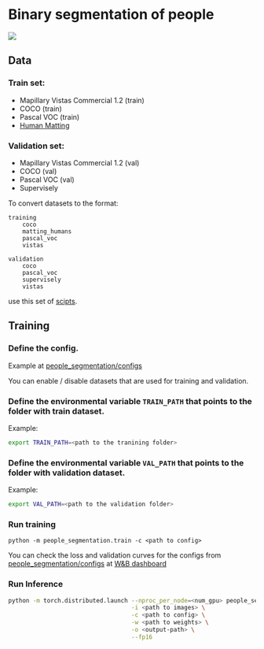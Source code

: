 # Binary segmentation of people

![](https://habrastorage.org/webt/bc/eg/g8/bcegg8zdgd-co-lip6hxn976jdm.jpeg)

## Data

### Train set:

* Mapillary Vistas Commercial 1.2 (train)
* COCO (train)
* Pascal VOC (train)
* [Human Matting](https://www.kaggle.com/laurentmih/aisegmentcom-matting-human-datasets/)

### Validation set:
* Mapillary Vistas Commercial 1.2 (val)
* COCO (val)
* Pascal VOC (val)
* Supervisely

To convert datasets to the format:

```
training
    coco
    matting_humans
    pascal_voc
    vistas

validation
    coco
    pascal_voc
    supervisely
    vistas
```
use this set of [scipts](https://github.com/ternaus/iglovikov_helper_functions/tree/master/iglovikov_helper_functions/data_processing/prepare_people_segmentation).

## Training

### Define the config.
Example at [people_segmentation/configs](people_segmentation/configs)

You can enable / disable datasets that are used for training and validation.

### Define the environmental variable `TRAIN_PATH` that points to the folder with train dataset.
Example:
```bash
export TRAIN_PATH=<path to the tranining folder>
```

### Define the environmental variable `VAL_PATH` that points to the folder with validation dataset.
Example:
```bash
export VAL_PATH=<path to the validation folder>
```

### Run training
```
python -m people_segmentation.train -c <path to config>
```

You can check the loss and validation curves for the configs from [people_segmentation/configs](people_segmentation/configs)
at [W&B dashboard](https://wandb.ai/ternaus/people_segmentation-people_segmentation)

### Run Inference

```bash
python -m torch.distributed.launch --nproc_per_node=<num_gpu> people_segmentation/inference.py \
                                   -i <path to images> \
                                   -c <path to config> \
                                   -w <path to weights> \
                                   -o <output-path> \
                                   --fp16
```
